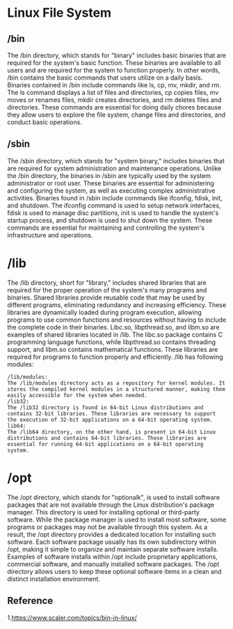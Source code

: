# Linux File System

## /bin 
The /bin directory, which stands for "binary" includes basic binaries that are required for the system's basic function. These binaries are available to all users and are required for the system to function properly. In other words, /bin contains the basic commands that users utilize on a daily basis. Binaries contained in /bin include commands like ls, cp, mv, mkdir, and rm. The ls command displays a list of files and directories, cp copies files, mv moves or renames files, mkdir creates directories, and rm deletes files and directories. These commands are essential for doing daily chores because they allow users to explore the file system, change files and directories, and conduct basic operations.       


## /sbin 

The /sbin directory, which stands for "system binary," includes binaries that are required for system administration and maintenance operations. Unlike the /bin directory, the binaries in /sbin are typically used by the system administrator or root user. These binaries are essential for administering and configuring the system, as well as executing complex administrative activities. Binaries found in /sbin include commands like ifconfig, fdisk, init, and shutdown. The ifconfig command is used to setup network interfaces, fdisk is used to manage disc partitions, init is used to handle the system's startup process, and shutdown is used to shut down the system. These commands are essential for maintaining and controlling the system's infrastructure and operations.     

# /lib 

The /lib directory, short for "library," includes shared libraries that are required for the proper operation of the system's many programs and binaries. Shared libraries provide reusable code that may be used by different programs, eliminating redundancy and increasing efficiency. These libraries are dynamically loaded during program execution, allowing programs to use common functions and resources without having to include the complete code in their binaries. Libc.so, libpthread.so, and libm.so are examples of shared libraries located in /lib. The libc.so package contains C programming language functions, while libpthread.so contains threading support, and libm.so contains mathematical functions. These libraries are required for programs to function properly and efficiently.
/lib has following modules:

    /lib/modules:
    The /lib/modules directory acts as a repository for kernel modules. It stores the compiled kernel modules in a structured manner, making them easily accessible for the system when needed.
    /lib32:
    The /lib32 directory is found in 64-bit Linux distributions and contains 32-bit libraries. These libraries are necessary to support the execution of 32-bit applications on a 64-bit operating system.
    lib64:
    The /lib64 directory, on the other hand, is present in 64-bit Linux distributions and contains 64-bit libraries. These libraries are essential for running 64-bit applications on a 64-bit operating system.

# /opt 
The /opt directory, which stands for "optionalk", is used to install software packages that are not available through the Linux distribution's package manager. This directory is used for installing optional or third-party software. While the package manager is used to install most software, some programs or packages may not be available through this system. As a result, the /opt directory provides a dedicated location for installing such software. Each software package usually has its own subdirectory within /opt, making it simple to organize and maintain separate software installs. Examples of software installs within /opt include proprietary applications, commercial software, and manually installed software packages. The /opt directory allows users to keep these optional software items in a clean and distinct installation environment.
## Reference
1.<https://www.scaler.com/topics/bin-in-linux/>